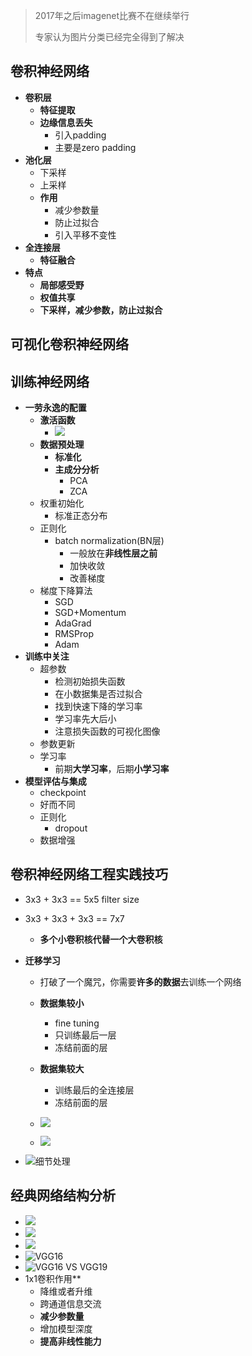 > 2017年之后imagenet比赛不在继续举行
>
> 专家认为图片分类已经完全得到了解决

## 卷积神经网络

+ **卷积层**
  + **特征提取**
  + **边缘信息丢失** 
    + 引入padding
    + 主要是zero padding
+ **池化层**
  + 下采样
  + 上采样
  + **作用**
    + 减少参数量
    + 防止过拟合
    + 引入平移不变性
+ **全连接层**
  + **特征融合**
+ **特点**
  + **局部感受野**
  + **权值共享**
  + **下采样，减少参数，防止过拟合**



## 可视化卷积神经网络

## 训练神经网络

+ **一劳永逸的配置**
  + **激活函数**
    + ![](https://pic.downk.cc/item/5e92c1b6c2a9a83be5132bf9.png)
  + **数据预处理**
    + **标准化**
    + **主成分分析**
      + PCA
      + ZCA
  + 权重初始化
    + 标准正态分布
  + 正则化
    + batch normalization(BN层)
      + 一般放在**非线性层之前**
      + 加快收敛
      + 改善梯度
  + 梯度下降算法
    + SGD
    + SGD+Momentum
    + AdaGrad
    + RMSProp
    + Adam
+ **训练中关注**
  + 超参数
    + 检测初始损失函数
    + 在小数据集是否过拟合
    + 找到快速下降的学习率
    + 学习率先大后小
    + 注意损失函数的可视化图像
  + 参数更新 
  + 学习率
    + 前期**大学习率**，后期**小学习率**
+ **模型评估与集成**
  + checkpoint
  + 好而不同
  + 正则化
    + dropout
  + 数据增强

## 卷积神经网络工程实践技巧

+ 3x3 + 3x3 == 5x5	filter size

+ 3x3 + 3x3 + 3x3 == 7x7

  + **多个小卷积核代替一个大卷积核**

+ **迁移学习**

  + 打破了一个魔咒，你需要**许多的数据**去训练一个网络
  + **数据集较小**
    + fine tuning
    + 只训练最后一层
    + 冻结前面的层
  + **数据集较大**
    + 训练最后的全连接层
    + 冻结前面的层
  + ![](https://pic.downk.cc/item/5e940c07c2a9a83be5cadfe9.png)

  + ![](https://pic.downk.cc/item/5e940ce8c2a9a83be5cb5cff.png)

+ ![](https://pic.downk.cc/item/5e940dfac2a9a83be5cbfdfc.png "细节处理")



## 经典网络结构分析

+ ![](https://pic.downk.cc/item/5e9410c2c2a9a83be5cdabfc.png)
+ ![](https://pic.downk.cc/item/5e92b513c2a9a83be50ae220.png)
+ ![](https://pic.downk.cc/item/5e941172c2a9a83be5ce095c.png)
+ ![](https://pic.downk.cc/item/5e9416a0c2a9a83be5d0c37a.png "VGG16")
+ ![](https://pic.downk.cc/item/5e9416fec2a9a83be5d0f56b.png "VGG16 VS VGG19")
+ 1x1卷积作用**
  + 降维或者升维
  + 跨通道信息交流
  + **减少参数量**
  + 增加模型深度 
  + **提高非线性能力**